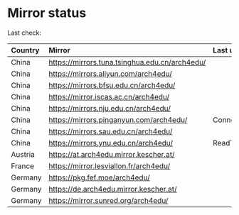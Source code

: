 <script src="./time.js"></script>
# Mirror status
Last check: <script type="text/javascript">localize(1678832318.3393695);</script>

|Country|Mirror|Last update|
|:------|:-----|:----------|
|China|https://mirrors.tuna.tsinghua.edu.cn/arch4edu/|<script type="text/javascript">localize(1678775952);</script>|
|China|https://mirrors.aliyun.com/arch4edu/|<script type="text/javascript">localize(1678775952);</script>|
|China|https://mirrors.bfsu.edu.cn/arch4edu/|<script type="text/javascript">localize(1678775952);</script>|
|China|https://mirror.iscas.ac.cn/arch4edu/|<script type="text/javascript">localize(1678819373);</script>|
|China|https://mirrors.nju.edu.cn/arch4edu/|<script type="text/javascript">localize(1678775952);</script>|
|China|https://mirrors.pinganyun.com/arch4edu/|ConnectionError|
|China|https://mirrors.sau.edu.cn/arch4edu/|<script type="text/javascript">localize(1673850842);</script>|
|China|https://mirrors.ynu.edu.cn/arch4edu/|ReadTimeout|
|Austria|https://at.arch4edu.mirror.kescher.at/|<script type="text/javascript">localize(1678775952);</script>|
|France|https://mirror.lesviallon.fr/arch4edu/|<script type="text/javascript">localize(1678775952);</script>|
|Germany|https://pkg.fef.moe/arch4edu/|<script type="text/javascript">localize(1678775952);</script>|
|Germany|https://de.arch4edu.mirror.kescher.at/|<script type="text/javascript">localize(1678775952);</script>|
|Germany|https://mirror.sunred.org/arch4edu/|<script type="text/javascript">localize(1678775952);</script>|

<script src="./tablefilter/tablefilter.js"></script>
<script src="./table.js"></script>